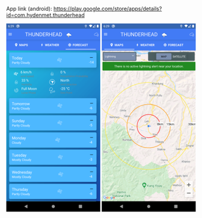App link (android): https://play.google.com/store/apps/details?id=com.hydenmet.thunderhead
<br>

<div>
   <div>
    <img src="https://github.com/MhtChawla/glimpse-of-mywork/blob/main/Vyomet/1.png" width="250" />
    <img src="https://github.com/MhtChawla/glimpse-of-mywork/blob/main/Vyomet/2.png" width="250" />
  </div>
</div>
